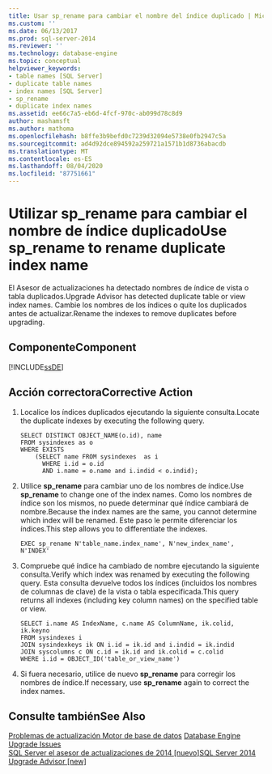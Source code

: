 ```yaml
---
title: Usar sp_rename para cambiar el nombre del índice duplicado | Microsoft Docs
ms.custom: ''
ms.date: 06/13/2017
ms.prod: sql-server-2014
ms.reviewer: ''
ms.technology: database-engine
ms.topic: conceptual
helpviewer_keywords:
- table names [SQL Server]
- duplicate table names
- index names [SQL Server]
- sp_rename
- duplicate index names
ms.assetid: ee66c7a5-eb6d-4fcf-970c-ab099d78c8d9
author: mashamsft
ms.author: mathoma
ms.openlocfilehash: b8ffe3b9befd0c7239d32094e5738e0fb2947c5a
ms.sourcegitcommit: ad4d92dce894592a259721a1571b1d8736abacdb
ms.translationtype: MT
ms.contentlocale: es-ES
ms.lasthandoff: 08/04/2020
ms.locfileid: "87751661"
---
```

# <a name="use-sp_rename-to-rename-duplicate-index-name"></a><span data-ttu-id="01789-102">Utilizar sp_rename para cambiar el nombre de índice duplicado</span><span class="sxs-lookup"><span data-stu-id="01789-102">Use sp_rename to rename duplicate index name</span></span>
  <span data-ttu-id="01789-103">El Asesor de actualizaciones ha detectado nombres de índice de vista o tabla duplicados.</span><span class="sxs-lookup"><span data-stu-id="01789-103">Upgrade Advisor has detected duplicate table or view index names.</span></span> <span data-ttu-id="01789-104">Cambie los nombres de los índices o quite los duplicados antes de actualizar.</span><span class="sxs-lookup"><span data-stu-id="01789-104">Rename the indexes to remove duplicates before upgrading.</span></span>  
  
## <a name="component"></a><span data-ttu-id="01789-105">Componente</span><span class="sxs-lookup"><span data-stu-id="01789-105">Component</span></span>  
 [!INCLUDE[ssDE](../../includes/ssde-md.md)]  
  
## <a name="corrective-action"></a><span data-ttu-id="01789-106">Acción correctora</span><span class="sxs-lookup"><span data-stu-id="01789-106">Corrective Action</span></span>  
  
1.  <span data-ttu-id="01789-107">Localice los índices duplicados ejecutando la siguiente consulta.</span><span class="sxs-lookup"><span data-stu-id="01789-107">Locate the duplicate indexes by executing the following query.</span></span>  
  
    ```  
    SELECT DISTINCT OBJECT_NAME(o.id), name  
    FROM sysindexes as o  
    WHERE EXISTS   
        (SELECT name FROM sysindexes  as i  
          WHERE i.id = o.id  
          AND i.name = o.name and i.indid < o.indid);  
    ```  
  
2.  <span data-ttu-id="01789-108">Utilice **sp_rename** para cambiar uno de los nombres de índice.</span><span class="sxs-lookup"><span data-stu-id="01789-108">Use **sp_rename** to change one of the index names.</span></span> <span data-ttu-id="01789-109">Como los nombres de índice son los mismos, no puede determinar qué índice cambiará de nombre.</span><span class="sxs-lookup"><span data-stu-id="01789-109">Because the index names are the same, you cannot determine which index will be renamed.</span></span> <span data-ttu-id="01789-110">Este paso le permite diferenciar los índices.</span><span class="sxs-lookup"><span data-stu-id="01789-110">This step allows you to differentiate the indexes.</span></span>  
  
    ```  
    EXEC sp_rename N'table_name.index_name', N'new_index_name', N'INDEX'  
    ```  
  
3.  <span data-ttu-id="01789-111">Compruebe qué índice ha cambiado de nombre ejecutando la siguiente consulta.</span><span class="sxs-lookup"><span data-stu-id="01789-111">Verify which index was renamed by executing the following query.</span></span> <span data-ttu-id="01789-112">Esta consulta devuelve todos los índices (incluidos los nombres de columnas de clave) de la vista o tabla especificada.</span><span class="sxs-lookup"><span data-stu-id="01789-112">This query returns all indexes (including key column names) on the specified table or view.</span></span>  
  
    ```  
    SELECT i.name AS IndexName, c.name AS ColumnName, ik.colid, ik.keyno  
    FROM sysindexes i  
    JOIN sysindexkeys ik ON i.id = ik.id and i.indid = ik.indid   
    JOIN syscolumns c ON c.id = ik.id and ik.colid = c.colid  
    WHERE i.id = OBJECT_ID('table_or_view_name')  
    ```  
  
4.  <span data-ttu-id="01789-113">Si fuera necesario, utilice de nuevo **sp_rename** para corregir los nombres de índice.</span><span class="sxs-lookup"><span data-stu-id="01789-113">If necessary, use **sp_rename** again to correct the index names.</span></span>  
  
## <a name="see-also"></a><span data-ttu-id="01789-114">Consulte también</span><span class="sxs-lookup"><span data-stu-id="01789-114">See Also</span></span>  
 <span data-ttu-id="01789-115">[Problemas de actualización Motor de base de datos](../../../2014/sql-server/install/database-engine-upgrade-issues.md) </span><span class="sxs-lookup"><span data-stu-id="01789-115">[Database Engine Upgrade Issues](../../../2014/sql-server/install/database-engine-upgrade-issues.md) </span></span>  
 [<span data-ttu-id="01789-116">SQL Server el asesor de actualizaciones de 2014 &#91;nuevo&#93;</span><span class="sxs-lookup"><span data-stu-id="01789-116">SQL Server 2014 Upgrade Advisor &#91;new&#93;</span></span>](sql-server-2014-upgrade-advisor.md)  
  
  
